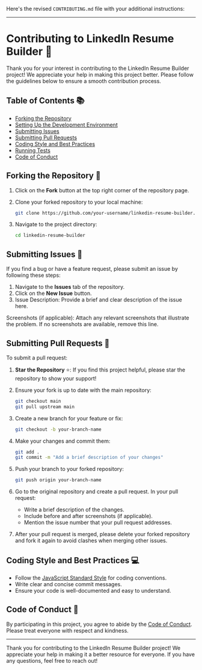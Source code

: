 Here's the revised `CONTRIBUTING.md` file with your additional instructions:

---

# Contributing to LinkedIn Resume Builder 🤝

Thank you for your interest in contributing to the LinkedIn Resume Builder project! We appreciate your help in making this project better. Please follow the guidelines below to ensure a smooth contribution process.

## Table of Contents 📚

- [Forking the Repository](#forking-the-repository)
- [Setting Up the Development Environment](#setting-up-the-development-environment)
- [Submitting Issues](#submitting-issues)
- [Submitting Pull Requests](#submitting-pull-requests)
- [Coding Style and Best Practices](#coding-style-and-best-practices)
- [Running Tests](#running-tests)
- [Code of Conduct](#code-of-conduct)

## Forking the Repository 🍴

1. Click on the **Fork** button at the top right corner of the repository page.
2. Clone your forked repository to your local machine:

   ```bash
   git clone https://github.com/your-username/linkedin-resume-builder.git
   ```

3. Navigate to the project directory:

   ```bash
   cd linkedin-resume-builder
   ```


## Submitting Issues 🐛

If you find a bug or have a feature request, please submit an issue by following these steps:

1. Navigate to the **Issues** tab of the repository.
2. Click on the **New Issue** button.
3. Issue Description:
Provide a brief and clear description of the issue here.

Screenshots (if applicable):
Attach any relevant screenshots that illustrate the problem. If no screenshots are available, remove this line.

## Submitting Pull Requests 🔄

To submit a pull request:

1. **Star the Repository** ⭐: If you find this project helpful, please star the repository to show your support!

2. Ensure your fork is up to date with the main repository:

   ```bash
   git checkout main
   git pull upstream main
   ```

3. Create a new branch for your feature or fix:

   ```bash
   git checkout -b your-branch-name
   ```

4. Make your changes and commit them:

   ```bash
   git add .
   git commit -m "Add a brief description of your changes"
   ```

5. Push your branch to your forked repository:

   ```bash
   git push origin your-branch-name
   ```

6. Go to the original repository and create a pull request. In your pull request:
   - Write a brief description of the changes.
   - Include before and after screenshots (if applicable).
   - Mention the issue number that your pull request addresses.

7. After your pull request is merged, please delete your forked repository and fork it again to avoid clashes when merging other issues.

## Coding Style and Best Practices 💻

- Follow the [JavaScript Standard Style](https://standardjs.com/) for coding conventions.
- Write clear and concise commit messages.
- Ensure your code is well-documented and easy to understand.



## Code of Conduct 📜

By participating in this project, you agree to abide by the [Code of Conduct](CODE_OF_CONDUCT.md). Please treat everyone with respect and kindness.

---

Thank you for contributing to the LinkedIn Resume Builder project! We appreciate your help in making it a better resource for everyone. If you have any questions, feel free to reach out!

